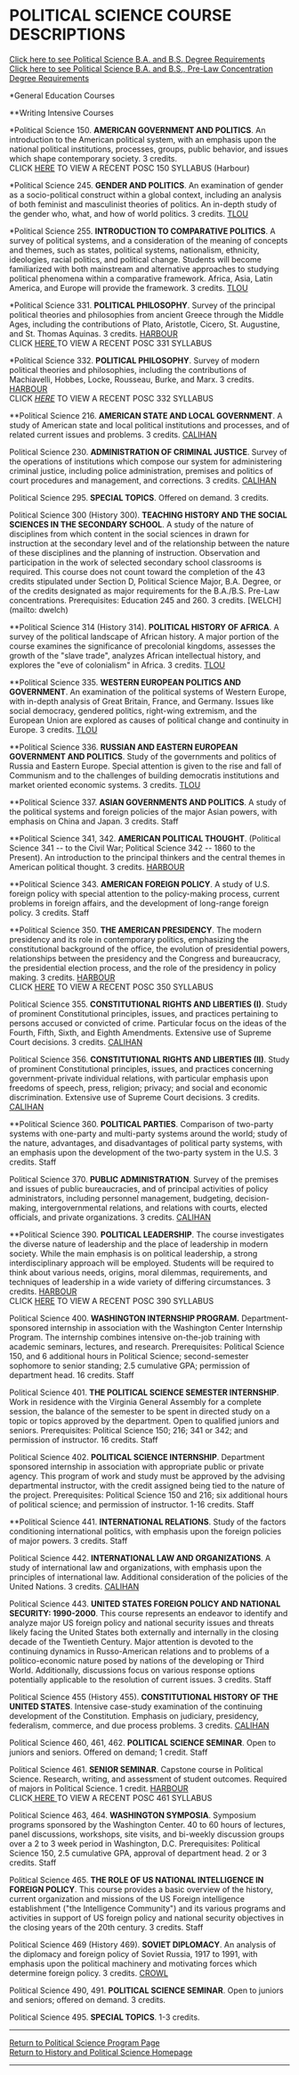 #  POLITICAL SCIENCE COURSE DESCRIPTIONS

  

[Click here to see Political Science B.A. and B.S. Degree
Requirements](poscreq.htm)  
[Click here to see Political Science B.A. and B.S., Pre-Law Concentration
Degree Requirements](law_ps.htm)

*General Education Courses 

**Writing Intensive Courses

*Political Science 150. **AMERICAN GOVERNMENT AND POLITICS**. An introduction to the American political system, with an emphasis upon the national political institutions, processes, groups, public behavior, and issues which shape contemporary society. 3 credits.   
CLICK [HERE](bh150s2000.html) TO VIEW A RECENT POSC 150 SYLLABUS (Harbour)

*Political Science 245. **GENDER AND POLITICS**. An examination of gender as a socio-political construct within a global context, including an analysis of both feminist and masculinist theories of politics. An in-depth study of the gender who, what, and how of world politics. 3 credits. [TLOU](faculty.htm#Tlou)

*Political Science 255. **INTRODUCTION TO COMPARATIVE POLITICS**. A survey of political systems, and a consideration of the meaning of concepts and themes, such as states, political systems, nationalism, ethnicity, ideologies, racial politics, and political change. Students will become familiarized with both mainstream and alternative approaches to studying political phenomena within a comparative framework. Africa, Asia, Latin America, and Europe will provide the framework. 3 credits. [TLOU](faculty.htm#Tlou)

*Political Science 331. **POLITICAL PHILOSOPHY**. Survey of the principal political theories and philosophies from ancient Greece through the Middle Ages, including the contributions of Plato, Aristotle, Cicero, St. Augustine, and St. Thomas Aquinas. 3 credits. [HARBOUR](faculty.htm#Harbour)   
CLICK [HERE ](POSC331.htm)TO VIEW A RECENT POSC 331 SYLLABUS

*Political Science 332. **POLITICAL PHILOSOPHY**. Survey of modern political theories and philosophies, including the contributions of Machiavelli, Hobbes, Locke, Rousseau, Burke, and Marx. 3 credits. [HARBOUR](faculty.htm#Harbour)   
CLICK _[HERE](bh332s2000.html)_ TO VIEW A RECENT POSC 332 SYLLABUS

**Political Science 216. **AMERICAN STATE AND LOCAL GOVERNMENT**. A study of
American state and local political institutions and processes, and of related
current issues and problems. 3 credits. [CALIHAN](faculty.htm#Calihan)

Political Science 230. **ADMINISTRATION OF CRIMINAL JUSTICE**. Survey of the
operations of institutions which compose our system for administering criminal
justice, including police administration, premises and politics of court
procedures and management, and corrections. 3 credits.
[CALIHAN](faculty.htm#Calihan)

Political Science 295. **SPECIAL TOPICS**. Offered on demand. 3 credits.

Political Science 300 (History 300). **TEACHING HISTORY AND THE SOCIAL
SCIENCES IN THE SECONDARY SCHOOL**. A study of the nature of disciplines from
which content in the social sciences in drawn for instruction at the secondary
level and of the relationship between the nature of these disciplines and the
planning of instruction. Observation and participation in the work of selected
secondary school classrooms is required. This course does not count toward the
completion of the 43 credits stipulated under Section D, Political Science
Major, B.A. Degree, or of the credits designated as major requirements for the
B.A./B.S. Pre-Law concentrations. Prerequisites: Education 245 and 260. 3
credits. [WELCH](mailto: dwelch)

**Political Science 314 (History 314). **POLITICAL HISTORY OF AFRICA**. A
survey of the political landscape of African history. A major portion of the
course examines the significance of precolonial kingdoms, assesses the growth
of the "slave trade", analyzes African intellectual history, and explores the
"eve of colonialism" in Africa. 3 credits. [TLOU](faculty.htm#Tlou)

**Political Science 335. **WESTERN EUROPEAN POLITICS AND GOVERNMENT**. An
examination of the political systems of Western Europe, with in-depth analysis
of Great Britain, France, and Germany. Issues like social democracy, gendered
politics, right-wing extremism, and the European Union are explored as causes
of political change and continuity in Europe. 3 credits.
[TLOU](faculty.htm#Tlou)

**Political Science 336. **RUSSIAN AND EASTERN EUROPEAN GOVERNMENT AND
POLITICS**. Study of the governments and politics of Russia and Eastern
Europe. Special attention is given to the rise and fall of Communism and to
the challenges of building democratis institutions and market oriented
economic systems. 3 credits. [TLOU](faculty.htm#Tlou)

**Political Science 337. **ASIAN GOVERNMENTS AND POLITICS**. A study of the
political systems and foreign policies of the major Asian powers, with
emphasis on China and Japan. 3 credits. Staff

**Political Science 341, 342. **AMERICAN POLITICAL THOUGHT**. (Political
Science 341 -- to the Civil War; Political Science 342 -- 1860 to the
Present). An introduction to the principal thinkers and the central themes in
American political thought. 3 credits. [HARBOUR](faculty.htm#Harbour)

**Political Science 343. **AMERICAN FOREIGN POLICY**. A study of U.S. foreign
policy with special attention to the policy-making process, current problems
in foreign affairs, and the development of long-range foreign policy. 3
credits. Staff

**Political Science 350. **THE AMERICAN PRESIDENCY**. The modern presidency
and its role in contemporary politics, emphasizing the constitutional
background of the office, the evolution of presidential powers, relationships
between the presidency and the Congress and bureaucracy, the presidential
election process, and the role of the presidency in policy making. 3 credits.
[HARBOUR](faculty.htm#Harbour)  
CLICK [HERE](bh350f98.html) TO VIEW A RECENT POSC 350 SYLLABUS

Political Science 355. **CONSTITUTIONAL RIGHTS AND LIBERTIES (I)**. Study of
prominent Constitutional principles, issues, and practices pertaining to
persons accused or convicted of crime. Particular focus on the ideas of the
Fourth, Fifth, Sixth, and Eighth Amendments. Extensive use of Supreme Court
decisions. 3 credits. [CALIHAN](faculty.htm#Calihan)

Political Science 356. **CONSTITUTIONAL RIGHTS AND LIBERTIES (II)**. Study of
prominent Constitutional principles, issues, and practices concerning
government-private individual relations, with particular emphasis upon
freedoms of speech, press, religion; privacy; and social and economic
discrimination. Extensive use of Supreme Court decisions. 3 credits.
[CALIHAN](faculty.htm#Calihan)

**Political Science 360. **POLITICAL PARTIES**. Comparison of two-party
systems with one-party and multi-party systems around the world; study of the
nature, advantages, and disadvantages of political party systems, with an
emphasis upon the development of the two-party system in the U.S. 3 credits.
Staff

Political Science 370. **PUBLIC ADMINISTRATION**. Survey of the premises and
issues of public bureaucracies, and of principal activities of policy
administrators, including personnel management, budgeting, decision-making,
intergovernmental relations, and relations with courts, elected officials, and
private organizations. 3 credits. [CALIHAN](faculty.htm#Calihan)

**Political Science 390. **POLITICAL LEADERSHIP**. The course investigates the
diverse nature of leadership and the place of leadership in modern society.
While the main emphasis is on political leadership, a strong interdisciplinary
approach will be employed. Students will be required to think about various
needs, origins, moral dilemmas, requirements, and techniques of leadership in
a wide variety of differing circumstances. 3 credits.
[HARBOUR](faculty.htm#Harbour)  
CLICK [HERE](bh394s00.html) TO VIEW A RECENT POSC 390 SYLLABUS

Political Science 400. **WASHINGTON INTERNSHIP PROGRAM.** Department-sponsored
internship in association with the Washington Center Internship Program. The
internship combines intensive on-the-job training with academic seminars,
lectures, and research. Prerequisites: Political Science 150, and 6 additional
hours in Political Science; second-semester sophomore to senior standing; 2.5
cumulative GPA; permission of department head. 16 credits. Staff

Political Science 401. **THE POLITICAL SCIENCE SEMESTER INTERNSHIP**. Work in
residence with the Virginia General Assembly for a complete session, the
balance of the semester to be spent in directed study on a topic or topics
approved by the department. Open to qualified juniors and seniors.
Prerequisites: Political Science 150; 216; 341 or 342; and permission of
instructor. 16 credits. Staff

Political Science 402. **POLITICAL SCIENCE INTERNSHIP**. Department sponsored
internship in association with appropriate public or private agency. This
program of work and study must be approved by the advising departmental
instructor, with the credit assigned being tied to the nature of the project.
Prerequisites: Political Science 150 and 216; six additional hours of
political science; and permission of instructor. 1-16 credits. Staff

**Political Science 441. **INTERNATIONAL RELATIONS**. Study of the factors
conditioning international politics, with emphasis upon the foreign policies
of major powers. 3 credits. Staff

Political Science 442. **INTERNATIONAL LAW AND ORGANIZATIONS**. A study of
international law and organizations, with emphasis upon the principles of
international law. Additional consideration of the policies of the United
Nations. 3 credits. [CALIHAN](faculty.htm#Calihan)

Political Science 443. **UNITED STATES FOREIGN POLICY AND NATIONAL SECURITY:
1990-2000**. This course represents an endeavor to identify and analyze major
US foreign policy and national security issues and threats likely facing the
United States both externally and internally in the closing decade of the
Twentieth Century. Major attention is devoted to the continuing dynamics in
Russo-American relations and to problems of a politico-economic nature posed
by nations of the developing or Third World. Additionally, discussions focus
on various response options potentially applicable to the resolution of
current issues. 3 credits. Staff

Political Science 455 (History 455). **CONSTITUTIONAL HISTORY OF THE UNITED
STATES**. Intensive case-study examination of the continuing development of
the Constitution. Emphasis on judiciary, presidency, federalism, commerce, and
due process problems. 3 credits. [CALIHAN](faculty.htm#Calihan)

Political Science 460, 461, 462. **POLITICAL SCIENCE SEMINAR**. Open to
juniors and seniors. Offered on demand; 1 credit. Staff

Political Science 461. **SENIOR SEMINAR**. Capstone course in Political
Science. Research, writing, and assessment of student outcomes. Required of
majors in Political Science. 1 credit. [HARBOUR](faculty.htm#Harbour)  
CLICK[ HERE ](bh461s00.html)TO VIEW A RECENT POSC 461 SYLLABUS

Political Science 463, 464. **WASHINGTON SYMPOSIA**. Symposium programs
sponsored by the Washington Center. 40 to 60 hours of lectures, panel
discussions, workshops, site visits, and bi-weekly discussion groups over a 2
to 3 week period in Washington, D.C. Prerequisites: Political Science 150, 2.5
cumulative GPA, approval of department head. 2 or 3 credits. Staff

Political Science 465. **THE ROLE OF US NATIONAL INTELLIGENCE IN FOREIGN
POLICY**. This course provides a basic overview of the history, current
organization and missions of the US Foreign intelligence establishment ("the
Intelligence Community") and its various programs and activities in support of
US foreign policy and national security objectives in the closing years of the
20th century. 3 credits. Staff

Political Science 469 (History 469). **SOVIET DIPLOMACY**. An analysis of the
diplomacy and foreign policy of Soviet Russia, 1917 to 1991, with emphasis
upon the political machinery and motivating forces which determine foreign
policy. 3 credits. [CROWL](faculty.htm#Crowl)

Political Science 490, 491. **POLITICAL SCIENCE SEMINAR**. Open to juniors and
seniors; offered on demand. 3 credits.

Political Science 495. **SPECIAL TOPICS**. 1-3 credits.

* * *

  
[Return to Political Science Program Page](polsci.htm)  
[Return to History and Political Science Homepage](home.htm)  

* * *

